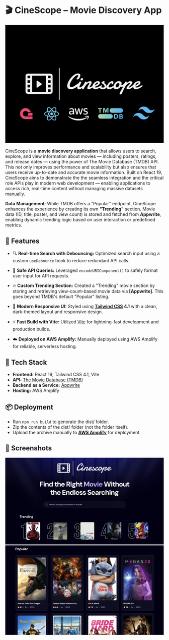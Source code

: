 # 🎬 CineScope – Movie Discovery App

![alt text](banner.png)


CineScope is a **movie discovery application** that allows users to search, explore, and view information about movies — including posters, ratings, and release dates — using the power of The Movie Database (TMDB) API. This not only improves performance and scalability but also ensures that users receive up-to-date and accurate movie information. Built on React 19, CineScope aims to demonstrate the the seamless integration and the critical role APIs play in modern web development — enabling applications to access rich, real-time content without managing massive datasets manually. 

**Data Management**:  While TMDB offers a “Popular” endpoint, CineScope enhances the experience by creating its own **"Trending"** section. Movie data (ID, title, poster, and view count) is stored and fetched from **Appwrite**, enabling dynamic trending logic based on user interaction or predefined metrics.

## 🚀 Features

- 🔍 **Real-time Search with Debouncing:** Optimized search input using a custom `useDebounce` hook to reduce redundant API calls.

- 🔐 **Safe API Queries:** Leveraged `encodeURIComponent()` to safely format user input for API requests.

- 🔥 **Custom Trending Section:** Created a "Trending" movie section by storing and retrieving view-count-based movie data via **[Appwrite]**. This goes beyond TMDB's default "Popular" listing.

- 🎨 **Modern Responsive UI:** Styled using **[Tailwind CSS](https://tailwindcss.com/) 4.1** with a clean, dark-themed layout and responsive design.

- ⚡ **Fast Build with Vite:** Utilized [Vite](https://vite.dev/) for lightning-fast development and production builds.

- ☁️ **Deployed on AWS Amplify:** Manually deployed using AWS Amplify for reliable, serverless hosting.


## 🧰 Tech Stack

- **Frontend:** React 19, Tailwind CSS 4.1, Vite
- **API:** [The Movie Database (TMDB)](https://www.themoviedb.org/)
- **Backend as a Service:** [Appwrite](https://appwrite.io/)
- **Hosting:** AWS Amplify


## 📦 Deployment
- Run `npm run build` to generate the dist/ folder.
- Zip the contents of the dist/ folder (not the folder itself).
- Upload the archive manually to **[AWS Amplify](https://aws.amazon.com/console/)** for deployment.


## 📸 Screenshots
![alt text](screenshot1.png)
![alt text](screenshot2.png)

